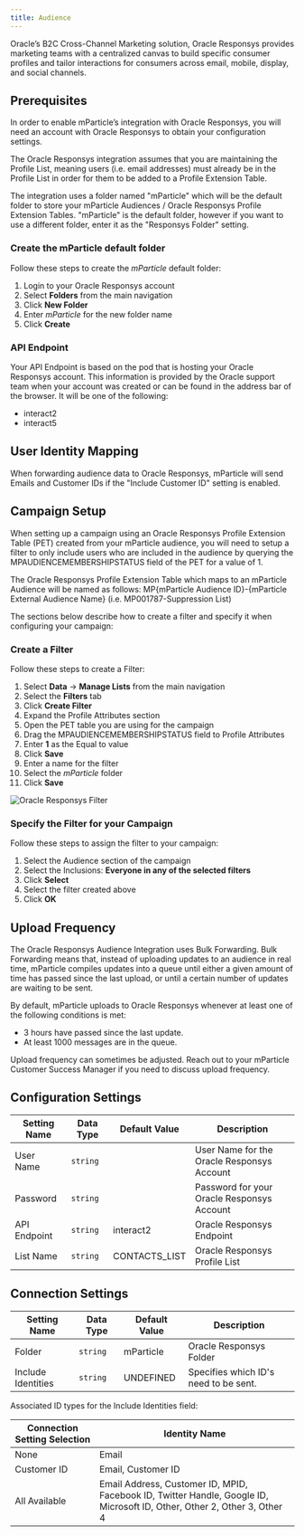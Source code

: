 ```yaml
---
title: Audience
---
```


Oracle’s B2C Cross-Channel Marketing solution, Oracle Responsys provides marketing teams with a centralized canvas to build specific consumer profiles and tailor interactions for consumers across email, mobile, display, and social channels.

## Prerequisites

In order to enable mParticle’s integration with Oracle Responsys, you will need an account with Oracle Responsys to obtain your configuration settings.  

<aside class="note">
The Oracle Responsys integration assumes that you are maintaining the Profile List, meaning users (i.e. email addresses) must already be in the Profile List in order for them to be added to a Profile Extension Table.
</aside>


The integration uses a folder named "mParticle" which will be the default folder to store your mParticle Audiences / Oracle Responsys Profile Extension Tables.  "mParticle" is the default folder, however if you want to use a different folder, enter it as the "Responsys Folder" setting.

### Create the mParticle default folder

Follow these steps to create the *mParticle* default folder:

1. Login to your Oracle Responsys account
2. Select **Folders** from the main navigation
3. Click **New Folder**
4. Enter *mParticle* for the new folder name
5. Click **Create**

### API Endpoint

Your API Endpoint is based on the pod that is hosting your Oracle Responsys account.  This information is provided by the Oracle support team when your account was created or can be found in the address bar of the browser.  It will be one of the following:

* interact2
* interact5

## User Identity Mapping

When forwarding audience data to Oracle Responsys, mParticle will send Emails and Customer IDs if the "Include Customer ID" setting is enabled.

## Campaign Setup

When setting up a campaign using an Oracle Responsys Profile Extension Table (PET) created from your mParticle audience, you will need to setup a filter to only include users who are included in the audience by querying the MPAUDIENCEMEMBERSHIPSTATUS field of the PET for a value of 1.  

The Oracle Responsys Profile Extension Table which maps to an mParticle Audience will be named as follows:  MP{mParticle Audience ID}-{mParticle External Audience Name} (i.e. MP001787-Suppression List)

The sections below describe how to create a filter and specify it when configuring your campaign:

### Create a Filter

Follow these steps to create a Filter:

1. Select **Data** -> **Manage Lists** from the main navigation
2. Select the **Filters** tab
3. Click **Create Filter**
4. Expand the Profile Attributes section
5. Open the PET table you are using for the campaign
6. Drag the MPAUDIENCEMEMBERSHIPSTATUS field to Profile Attributes
7. Enter  **1** as the Equal to value
8. Click **Save**
9. Enter a name for the filter
10. Select the *mParticle* folder
11. Click **Save**

![Oracle Responsys Filter](/images/oracle-filter.png)

### Specify the Filter for your Campaign

Follow these steps to assign the filter to your campaign:

1. Select the Audience section of the  campaign
2. Select the Inclusions:  **Everyone in any of the selected filters**
3. Click **Select**
4. Select the filter created above
5. Click **OK**

## Upload Frequency

The Oracle Responsys Audience Integration uses Bulk Forwarding. Bulk Forwarding means that, instead of uploading updates to an audience in real time, mParticle compiles updates into a queue until either a given amount of time has passed since the last upload, or until a certain number of updates are waiting to be sent.

By default, mParticle uploads to Oracle Responsys whenever at least one of the following conditions is met:

* 3 hours have passed since the last update.
* At least 1000 messages are in the queue.

Upload frequency can sometimes be adjusted. Reach out to your mParticle Customer Success Manager if you need to discuss upload frequency.

## Configuration Settings

Setting Name | Data Type | Default Value | Description 
|---|---|---|---
User Name | `string` | | User Name for the Oracle Responsys Account
Password | `string` | | Password for your Oracle Responsys Account
API Endpoint |`string` | interact2 | Oracle Responsys Endpoint
List Name |	`string` | CONTACTS_LIST | Oracle Responsys Profile List

## Connection Settings

Setting Name | Data Type | Default Value | Description 
|---|---|---|---
Folder | `string` | mParticle | Oracle Responsys Folder
Include Identities | `string` | UNDEFINED | Specifies which ID's need to be sent.  

Associated ID types for the Include Identities field:

Connection Setting Selection | Identity Name
|---|---|
None | Email
Customer ID | Email, Customer ID
All Available | Email Address, Customer ID, MPID, Facebook ID, Twitter Handle, Google ID, Microsoft ID, Other, Other 2, Other 3, Other 4